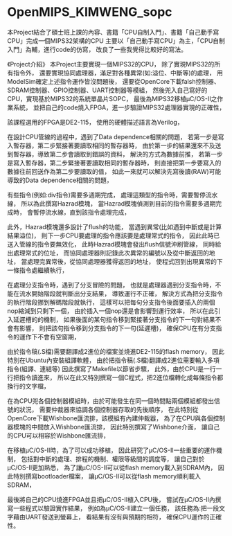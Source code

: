 # OpenMIPS_KIMWENG_sopc
本Project結合了碩士班上課的內容、書籍「CPU自制入門」、書籍「自己動手寫CPU」完成一個MIPS32架構的CPU
主要以「自己動手寫CPU」為主，「CPU自制入門」為輔，進行code的仿寫，
改良了一些我覺得比較好的寫法。

《Project介紹》
本Project主要實現一個MIPS32的CPU，
除了實現MIPS32的所有指令外，
還要實現協同處理器，滿足對各種異常(如:溢位、中斷等)的處理，
用ModelSim確定上述指令運作皆沒問題後，
還要從OpenCore下載falsh控制器、SDRAM控制器、GPIO控制器、UART控制器等模組，
然後兜入自己寫好的CPU，實現基於MIPS32的系統單晶片SOPC，
最後為MIPS32移植μC/OS-II之作業系統，
並把自己的code燒入FPGA，進一步驗證MIPS32處理器實現的正確性，

該課程選用的FPGA是DE2-115，
使用的硬體描述語言為Verilog，

在設計CPU管線的過程中，遇到了Data dependence相關的問題，
若第一步是寫入暫存器，第二步緊接著要讀取相同的暫存器時，
由於第一步的結果還來不及送到暫存器，導致第二步會讀取到錯誤的資料，
解決的方式為數據前推，
若第一步是寫入暫存器，第二步緊接著要讀取相同的暫存器時，
則直接把第一步要寫入的數據往前回送作為第二步要讀取的值，
如此一來就可以解決先寫後讀(RAW)可能導致的Data dependence相關的問題，

有些指令(例如:div指令)需要多週期完成，
處理這類型的指令時，需要暫停流水線，
所以為此撰寫Hazrad模塊，
當Hazrad模塊偵測到目前的指令需要多週期完成時，
會暫停流水線，直到該指令處理完成，

此外，Hazrad模塊還多設計了flush的功能，
當遇到異常(比如遇到中斷或是計算結果溢位)，
則下一步CPU要處理的指令應該要是處理常式的指令，
因此此時已送入管線的指令要無效化，
此時Hazrad模塊會發出flush信號沖刷管線，
同時給出處理常式的位址，
而協同處理器則記錄此次異常的編號以及從中斷返回的地址，
當處理完異常後，從協同處理器獲得返回的地址，
使程式回到出現異常的下一條指令處繼續執行，

在處理分支指令時，遇到了分支冒險的問題，
也就是處理器遇到分支指令時，不能在流水開始階段就判斷出分支結果，
導致運行不正確，
解決方式為把分支指令的執行階段挪到解碼階段就執行，
這樣可以把每句分支指令後面要插入的兩個nop縮減到只剩下一個，
由於插入一個nop還是會影響到運行效率，
所以在此引入延遲槽的的機制，
如果後面的某句指令移到緊接著分支指令的下一句對結果不會有影響，
則把該句指令移到分支指令的下一句(延遲槽)，
確保CPU在有分支指令的運作下不會有空窗期，

由於指令稿(.S檔)需要翻譯成2進位的檔案並燒進DE2-115的flash memory，
因此特別在Ubuntu內安裝組譯軟體，
由於把指令稿(.S檔)翻譯成2進位需要輸入多項指令(組譯、連結等)
因此撰寫了Makefile以節省步驟，
此外，由於CPU是一行一行把指令讀進來，
所以在此又特別撰寫一個C程式，把2進位檔轉化成每條指令都換行的文字檔，

在為CPU兜各個控制器模組時，由於可能發生在同一個時間點兩個模組都發出信號的狀況，
需要仲裁器來協調各個控制器存取的先後順序，
在此特別從OpenCore下載Wishbone匯流排，該模組有內建仲裁器，
為了在CPU與各個控制器模塊的中間放入Wishbone匯流排，
因此特別撰寫了Wishbone介面，
讓自己的CPU可以相容於Wishbone匯流排，

在移植μC/OS-II時，為了可以成功移植，
因此研究了μC/OS-II一些重要的運作機制，
包括對中斷的處理、排程的機制、權限等級間的調度等，
讓自己對於μC/OS-II更加熟悉，
為了讓μC/OS-II可以從flash memory載入到SDRAM內，
因此特別撰寫bootloader檔案，
讓μC/OS-II可以從flash memory順利載入SDRAM，

最後將自己的CPU燒進FPGA並且把μC/OS-II植入CPU後，
嘗試在μC/OS-II內撰寫一些程式以驗證實作結果，
例如為μC/OS-II建立一個任務，
該任務為:把一段文字藉由UART發送到螢幕上，
看結果有沒有與預期的相符，
確保CPU運作的正確性。
